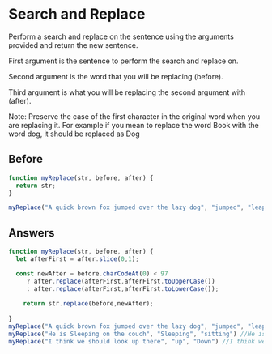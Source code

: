 # Search and Replace
Perform a search and replace on the sentence using the arguments provided and return the new sentence.

First argument is the sentence to perform the search and replace on.

Second argument is the word that you will be replacing (before).

Third argument is what you will be replacing the second argument with (after).

Note: Preserve the case of the first character in the original word when you are replacing it. 
For example if you mean to replace the word Book with the word dog, it should be replaced as Dog

## Before
```javascript
function myReplace(str, before, after) {
  return str;
}

myReplace("A quick brown fox jumped over the lazy dog", "jumped", "leaped");
```
## Answers
```javascript
function myReplace(str, before, after) {
  let afterFirst = after.slice(0,1);

  const newAfter = before.charCodeAt(0) < 97 
     ? after.replace(afterFirst,afterFirst.toUpperCase()) 
     : after.replace(afterFirst,afterFirst.toLowerCase());
    
    return str.replace(before,newAfter);
  
}
myReplace("A quick brown fox jumped over the lazy dog", "jumped", "leaped"); //A quick brown fox leaped over the lazy dog
myReplace("He is Sleeping on the couch", "Sleeping", "sitting") //He is Sitting on the couch
myReplace("I think we should look up there", "up", "Down") //I think we should look down there
```
